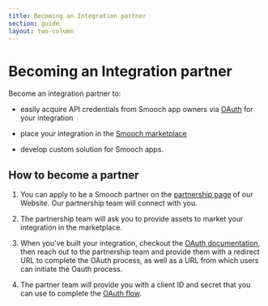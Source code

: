 ```yaml
---
title: Becoming an Integration partner
section: guide
layout: two-column
---
```


# Becoming an Integration partner

Become an integration partner to:

- easily acquire API credentials from Smooch app owners via [OAuth](/guide/oauth/) for your integration

- place your integration in the [Smooch marketplace](https://app.smooch.io/integrations)

- develop custom solution for Smooch apps.

## How to become a partner

1. You can apply to be a Smooch partner on the [partnership page](https://smooch.io/partners/) of our Website. Our partnership team will connect with you.

2. The partnership team will ask you to provide assets to market your integration in the marketplace.

3. When you've built your integration, checkout the [OAuth documentation](/guide/oauth/), then reach out to the partnership team and provide them with a redirect URL to complete the OAuth process, as well as a URL from which users can initiate the Oauth process.

4. The partner team will provide you with a client ID and secret that you can use to complete the [OAuth flow](/guide/oauth/).
